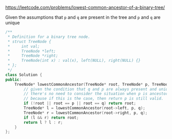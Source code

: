 https://leetcode.com/problems/lowest-common-ancestor-of-a-binary-tree/

Given the assumptions that `p` and `q` are present in the tree and `p` and `q` are unique


```cpp
/**
 * Definition for a binary tree node.
 * struct TreeNode {
 *     int val;
 *     TreeNode *left;
 *     TreeNode *right;
 *     TreeNode(int x) : val(x), left(NULL), right(NULL) {}
 * };
 */
class Solution {
public:
    TreeNode* lowestCommonAncestor(TreeNode* root, TreeNode* p, TreeNode* q) {
        // given the condition that q and p are always present and unique
        // there's no need to consider the situation when p is ancestor of q
        // because if this is the case, then return p is still valid.
        if (!root || root == p || root == q) return root;
        TreeNode* l = lowestCommonAncestor(root->left, p, q);
        TreeNode* r = lowestCommonAncestor(root->right, p, q);
        if (l && r) return root;
        return l ? l : r;
    }
};
```